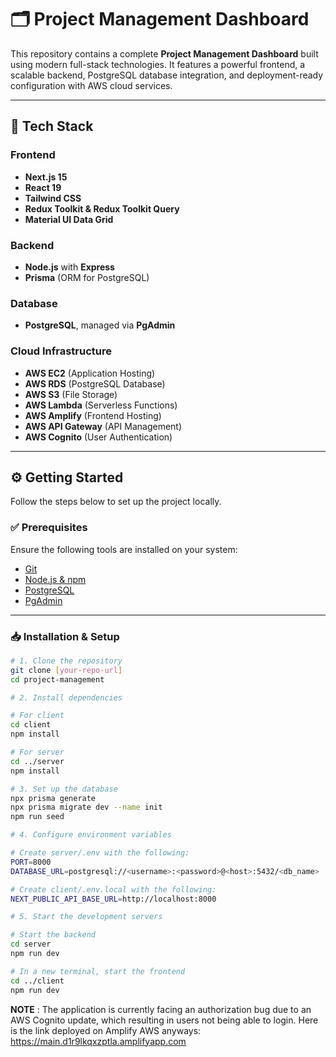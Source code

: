 # 🗂️ Project Management Dashboard

This repository contains a complete **Project Management Dashboard** built using modern full-stack technologies. It features a powerful frontend, a scalable backend, PostgreSQL database integration, and deployment-ready configuration with AWS cloud services.

---

## 🧰 Tech Stack

### Frontend
- **Next.js 15**
- **React 19**
- **Tailwind CSS**
- **Redux Toolkit & Redux Toolkit Query**
- **Material UI Data Grid**

### Backend
- **Node.js** with **Express**
- **Prisma** (ORM for PostgreSQL)

### Database
- **PostgreSQL**, managed via **PgAdmin**

### Cloud Infrastructure
- **AWS EC2** (Application Hosting)
- **AWS RDS** (PostgreSQL Database)
- **AWS S3** (File Storage)
- **AWS Lambda** (Serverless Functions)
- **AWS Amplify** (Frontend Hosting)
- **AWS API Gateway** (API Management)
- **AWS Cognito** (User Authentication)

---

## ⚙️ Getting Started

Follow the steps below to set up the project locally.

### ✅ Prerequisites

Ensure the following tools are installed on your system:

- [Git](https://git-scm.com/)
- [Node.js & npm](https://nodejs.org/)
- [PostgreSQL](https://www.postgresql.org/)
- [PgAdmin](https://www.pgadmin.org/)

---

### 📥 Installation & Setup

```bash
# 1. Clone the repository
git clone [your-repo-url]
cd project-management

# 2. Install dependencies

# For client
cd client
npm install

# For server
cd ../server
npm install

# 3. Set up the database
npx prisma generate
npx prisma migrate dev --name init
npm run seed

# 4. Configure environment variables

# Create server/.env with the following:
PORT=8000
DATABASE_URL=postgresql://<username>:<password>@<host>:5432/<db_name>

# Create client/.env.local with the following:
NEXT_PUBLIC_API_BASE_URL=http://localhost:8000

# 5. Start the development servers

# Start the backend
cd server
npm run dev

# In a new terminal, start the frontend
cd ../client
npm run dev 
```
**NOTE** : The application is currently facing an authorization bug due to an AWS Cognito update, which resulting in users not being able to login. Here is the link deployed on Amplify AWS anyways: https://main.d1r9lkqxzptla.amplifyapp.com

